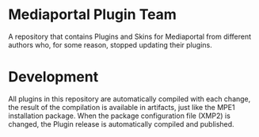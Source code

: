 # Mediaportal Plugin Team

A repository that contains Plugins and Skins for Mediaportal from different authors who, for some reason, stopped updating their plugins.

# Development

All plugins in this repository are automatically compiled with each change, the result of the compilation is available in artifacts, just like the MPE1 installation package.
When the package configuration file (XMP2) is changed, the Plugin release is automatically compiled and published.
